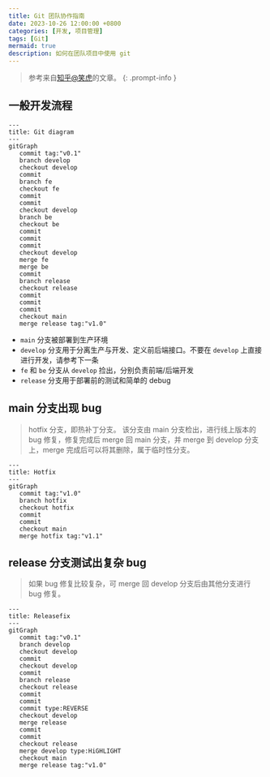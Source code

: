 ```yaml
---
title: Git 团队协作指南
date: 2023-10-26 12:00:00 +0800
categories: [开发, 项目管理]
tags: [Git]
mermaid: true
description: 如何在团队项目中使用 git
---
```


> 参考来自[知乎@笑虎](https://zhuanlan.zhihu.com/p/23478654)的文章。
{: .prompt-info }

## 一般开发流程

```mermaid
---
title: Git diagram
---
gitGraph
   commit tag:"v0.1"
   branch develop
   checkout develop
   commit
   branch fe
   checkout fe
   commit
   commit
   checkout develop
   branch be
   checkout be
   commit
   commit
   commit
   checkout develop
   merge fe
   merge be
   commit
   branch release
   checkout release
   commit
   commit
   commit
   checkout main
   merge release tag:"v1.0"
```

- `main` 分支被部署到生产环境
- `develop` 分支用于分离生产与开发、定义前后端接口。不要在 `develop` 上直接进行开发，请参考下一条
- `fe` 和 `be` 分支从 `develop` 捡出，分别负责前端/后端开发
- `release` 分支用于部署前的测试和简单的 debug

## main 分支出现 bug

> hotfix 分支，即热补丁分支。 该分支由 main 分支检出，进行线上版本的 bug 修复，修复完成后 merge 回 main 分支，并 merge 到 develop 分支上，merge 完成后可以将其删除，属于临时性分支。

```mermaid
---
title: Hotfix
---
gitGraph
   commit tag:"v1.0"
   branch hotfix
   checkout hotfix
   commit
   commit
   checkout main
   merge hotfix tag:"v1.1"
```

## release 分支测试出复杂 bug

> 如果 bug 修复比较复杂，可 merge 回 develop 分支后由其他分支进行 bug 修复。

```mermaid
---
title: Releasefix
---
gitGraph
   commit tag:"v0.1"
   branch develop
   checkout develop
   commit
   checkout develop
   commit
   branch release
   checkout release
   commit
   commit
   commit type:REVERSE
   checkout develop
   merge release
   commit
   commit
   checkout release
   merge develop type:HiGHLIGHT
   checkout main
   merge release tag:"v1.0"
```